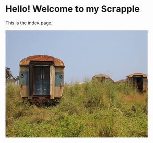 Hello! Welcome to my Scrapple
=============================

This is the index page.

![Trainyard](trainyard.jpg)
